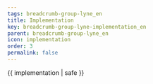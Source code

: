 ```yaml
---
tags: breadcrumb-group-lyne_en
title: Implementation
key: breadcrumb-group-lyne-implementation_en
parent: breadcrumb-group-lyne_en
icon: implementation
order: 3
permalink: false  
---
```

 {{ implementation | safe }}


